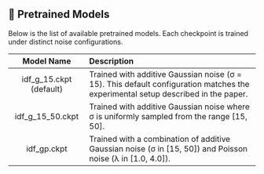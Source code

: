 ## 💾 Pretrained Models

Below is the list of available pretrained models. Each checkpoint is trained under distinct noise configurations.

| Model Name | Description |
| :--------: | :---------- |
| idf_g_15.ckpt (default) | Trained with additive Gaussian noise (σ = 15). This default configuration matches the experimental setup described in the paper. |
| idf_g_15_50.ckpt | Trained with additive Gaussian noise where σ is uniformly sampled from the range [15, 50]. |
| idf_gp.ckpt | Trained with a combination of additive Gaussian noise (σ in [15, 50]) and Poisson noise (λ in [1.0, 4.0]). |

